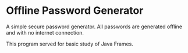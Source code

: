 # Offline Password Generator
A simple secure password generator. All passwords are generated offline and with no internet connection.

This program served for basic study of Java Frames.
